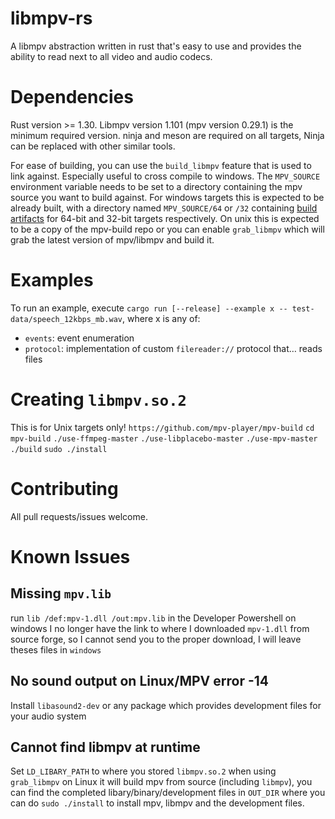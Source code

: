 # libmpv-rs
A libmpv abstraction written in rust that's easy to use and provides the ability to read next to all video and audio codecs.

# Dependencies
Rust version >= 1.30. Libmpv version 1.101 (mpv version 0.29.1) is the minimum required version.
ninja and meson are required on all targets, Ninja can be replaced with other similar tools.

For ease of building, you can use the `build_libmpv` feature that is used to link against. Especially useful to cross compile to windows. The `MPV_SOURCE` environment variable needs to be set to a directory containing the mpv source you want to build against. For windows targets this is expected to be already built, with a directory named `MPV_SOURCE/64` or `/32` containing [build artifacts](https://mpv.srsfckn.biz/) for 64-bit and 32-bit targets respectively. On unix this is expected to be a copy of the mpv-build repo or you can enable `grab_libmpv` which will grab the latest version of mpv/libmpv and build it.

# Examples
To run an example, execute `cargo run [--release] --example x -- test-data/speech_12kbps_mb.wav`, where x is any of:
* `events`: event enumeration
* `protocol`: implementation of custom `filereader://` protocol that… reads files

# Creating `libmpv.so.2`
This is for Unix targets only!
`https://github.com/mpv-player/mpv-build`
`cd mpv-build`
`./use-ffmpeg-master`
`./use-libplacebo-master`
`./use-mpv-master`
`./build`
`sudo ./install`

# Contributing
All pull requests/issues welcome.

# Known Issues

## Missing `mpv.lib`
run `lib /def:mpv-1.dll /out:mpv.lib` in the Developer Powershell on windows
I no longer have the link to where I downloaded `mpv-1.dll` from source forge, so I cannot send you to the proper download, I will leave theses files in `windows`

## No sound output on Linux/MPV error -14
Install `libasound2-dev` or any package which provides development files for your audio system

## Cannot find libmpv at runtime
Set `LD_LIBARY_PATH` to where you stored `libmpv.so.2`
when using `grab_libmpv` on Linux it will build mpv from source (including `libmpv`), you can find the completed libary/binary/development files in `OUT_DIR` where you can do `sudo ./install` to install mpv, libmpv and the development files.
